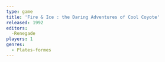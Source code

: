 ```yaml
---
type: game
title: 'Fire & Ice : the Daring Adventures of Cool Coyote'
released: 1992
editors: 
  -Renegade
players: 1
genres:
  - Plates-formes
---
```

